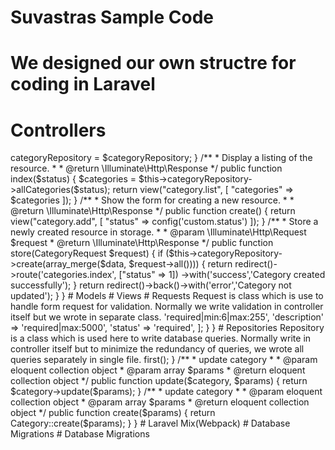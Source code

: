 # Suvastras Sample Code 
# We designed our own structre for coding in Laravel
# Controllers

<?php

namespace App\Http\Controllers;

use Illuminate\Http\Request;
use App\Http\Controllers\Base\BaseController;
use App\Http\Repositories\CategoryRepository;
use App\Http\Requests\CategoryRequest;
use Illuminate\Support\Str;

class CategoryController extends BaseController
{
	/**
	* @var  CategoryRepository $categoryRepository - Category Repository
	*/
	protected $categoryRepository;

	/**
	* Create a new controller instance.
	*
	* @return void
	*/
    public function __construct(CategoryRepository $categoryRepository)
    {
        $this->categoryRepository = $categoryRepository;
    }

	/**
	* Display a listing of the resource.
	*
	* @return \Illuminate\Http\Response
	*/
    public function index($status)
    {

    	$categories = $this->categoryRepository->allCategories($status);

        return view("category.list", [
        	"categories" => $categories
        ]);
    }

	/**
	* Show the form for creating a new resource.
	*
	* @return \Illuminate\Http\Response
	*/
    public function create()
    {
        return view("category.add", [ "status"	=> config('custom.status') ]);
    }

	/**
	* Store a newly created resource in storage.
	*
	* @param  \Illuminate\Http\Request  $request
	* @return \Illuminate\Http\Response
	*/
    public function store(CategoryRequest $request)
    {

        if ($this->categoryRepository->create(array_merge($data, $request->all()))) {
        	return redirect()->route('categories.index', ["status" => 1])
        					->with('success','Category created successfully');
        }

        return redirect()->back()->with('error','Category not updated');
    }
}
# Models

# Views

# Requests

Request is class which is use to handle form request for validation. Normally we write validation in controller itself but we wrote in separate class. 

<?php

/*
* CategoryRequest.php - Request file
*
* This file is part of the Category component.
*-----------------------------------------------------------------------------*/

namespace App\Http\Requests;

use Illuminate\Validation\Factory as ValidatorFactory;
use Illuminate\Foundation\Http\FormRequest;
use Illuminate\Http\Request;

class CategoryRequest extends FormRequest
{

	/**
	* Determine if the user is authorized to make this request.
	*
	* @return bool
	*/
    public function authorize()
    {
        return true;
    }
    
    /**
     * Get the validation rules that apply to the request.
     *
     * @return bool
     *-----------------------------------------------------------------------*/
    public function rules()
    {
        return [
			'name' 			=> 'required|min:6|max:255',
			'description' 	=> 'required|max:5000',
			'status' 		=> 'required',
        ];
    }
}

# Repositories

	Repository is a class which is used here to write database queries. Normally write in controller itself but to minimize the redundancy of queries, we wrote all queries separately in single file.
  
<?php
namespace App\Http\Repositories;
use App\Category;
class CategoryRepository
{
	/**
	* fetch category
	*
	* @param    string $uid
	* @return    eloquent collection object
	*/
	public function fetch($uid)
	{
		return Category::where("uid", "=", $uid)->first();
	}

	/**
	* update category
	*
	* @param    eloquent collection object
	* @param    array $params
	* @return   eloquent collection object
	*/
	public function update($category, $params)
	{
		return $category->update($params);
	}

	/**
	* update category
	*
	* @param    eloquent collection object
	* @param    array $params
	* @return   eloquent collection object
	*/
	public function create($params)
	{
		return Category::create($params);
	}
}

# Laravel Mix(Webpack)

# Database Migrations

# Database Migrations
